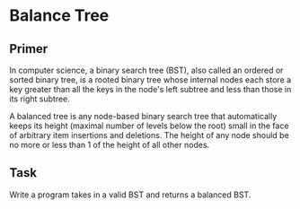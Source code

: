 # Balance Tree

## Primer

In computer science, a binary search tree (BST), also called an ordered or sorted binary tree, is a rooted binary tree whose internal nodes each store a key greater than all the keys in the node's left subtree and less than those in its right subtree.

A balanced tree is any node-based binary search tree that automatically keeps its height (maximal number of levels below the root) small in the face of arbitrary item insertions and deletions. The height of any node should be no more or less than 1 of the height of all other nodes.

## Task

Write a program takes in a valid BST and returns a balanced BST.